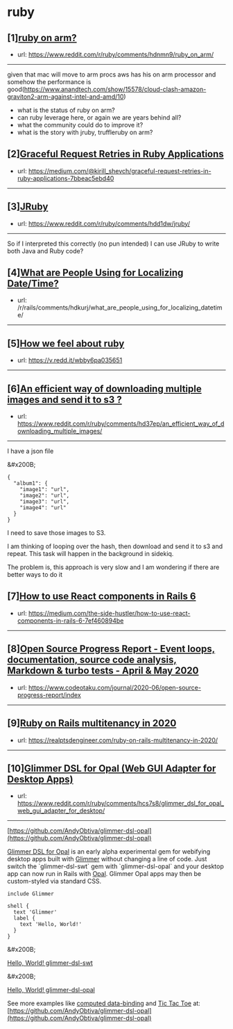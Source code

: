 # ruby
## [1][ruby on arm?](https://www.reddit.com/r/ruby/comments/hdnmn9/ruby_on_arm/)
- url: https://www.reddit.com/r/ruby/comments/hdnmn9/ruby_on_arm/
---
given that mac will move to arm procs
aws has his on arm processor
and somehow the performance is good(https://www.anandtech.com/show/15578/cloud-clash-amazon-graviton2-arm-against-intel-and-amd/10)

- what is the status of ruby on arm?
- can ruby leverage here, or again we are years behind all?
- what the community could do to improve it?
- what is the story with jruby, truffleruby on arm?
## [2][Graceful Request Retries in Ruby Applications](https://www.reddit.com/r/ruby/comments/hdr91t/graceful_request_retries_in_ruby_applications/)
- url: https://medium.com/@kirill_shevch/graceful-request-retries-in-ruby-applications-7bbeac5ebd40
---

## [3][JRuby](https://www.reddit.com/r/ruby/comments/hdd1dw/jruby/)
- url: https://www.reddit.com/r/ruby/comments/hdd1dw/jruby/
---
So if I interpreted this correctly (no pun intended) I can use JRuby to write both Java and Ruby code?
## [4][What are People Using for Localizing Date/Time?](https://www.reddit.com/r/ruby/comments/hdkw5t/what_are_people_using_for_localizing_datetime/)
- url: /r/rails/comments/hdkurj/what_are_people_using_for_localizing_datetime/
---

## [5][How we feel about ruby](https://www.reddit.com/r/ruby/comments/hcuv7q/how_we_feel_about_ruby/)
- url: https://v.redd.it/wbby6pa035651
---

## [6][An efficient way of downloading multiple images and send it to s3 ?](https://www.reddit.com/r/ruby/comments/hd37ep/an_efficient_way_of_downloading_multiple_images/)
- url: https://www.reddit.com/r/ruby/comments/hd37ep/an_efficient_way_of_downloading_multiple_images/
---
I have a json file

&amp;#x200B;

    {
      "album1": {
        "image1": "url",
        "image2": "url",
        "image3": "url",
        "image4": "url"
      }
    }

I need to save those images to S3.   


I am thinking of looping over the hash, then download and send it to s3 and repeat. This task will happen in the background in sidekiq.  


The problem is, this approach is very slow and I am wondering if there are better ways to do it
## [7][How to use React components in Rails 6](https://www.reddit.com/r/ruby/comments/hd205i/how_to_use_react_components_in_rails_6/)
- url: https://medium.com/the-side-hustler/how-to-use-react-components-in-rails-6-7ef460894be
---

## [8][Open Source Progress Report - Event loops, documentation, source code analysis, Markdown &amp; turbo tests - April &amp; May 2020](https://www.reddit.com/r/ruby/comments/hcwuey/open_source_progress_report_event_loops/)
- url: https://www.codeotaku.com/journal/2020-06/open-source-progress-report/index
---

## [9][Ruby on Rails multitenancy in 2020](https://www.reddit.com/r/ruby/comments/hcntnf/ruby_on_rails_multitenancy_in_2020/)
- url: https://realptsdengineer.com/ruby-on-rails-multitenancy-in-2020/
---

## [10][Glimmer DSL for Opal (Web GUI Adapter for Desktop Apps)](https://www.reddit.com/r/ruby/comments/hcs7s8/glimmer_dsl_for_opal_web_gui_adapter_for_desktop/)
- url: https://www.reddit.com/r/ruby/comments/hcs7s8/glimmer_dsl_for_opal_web_gui_adapter_for_desktop/
---
[https://github.com/AndyObtiva/glimmer-dsl-opal](https://github.com/AndyObtiva/glimmer-dsl-opal)

[Glimmer DSL for Opal](https://github.com/AndyObtiva/glimmer-dsl-opal) is an early alpha experimental gem for webifying desktop apps built with [Glimmer](https://github.com/AndyObtiva/glimmer) without changing a line of code. Just switch the \`glimmer-dsl-swt\` gem with \`glimmer-dsl-opal\` and your desktop app can now run in Rails with [Opal](https://opalrb.com/). Glimmer Opal apps may then be custom-styled via standard CSS.

    include Glimmer
       
    shell {
      text 'Glimmer'
      label {
        text 'Hello, World!'
      }
    }

&amp;#x200B;

[Hello, World! glimmer-dsl-swt](https://preview.redd.it/c58vxljk94651.png?width=132&amp;format=png&amp;auto=webp&amp;s=358371e622381f6f1bca1e0429fc6b0f3a902836)

&amp;#x200B;

[Hello, World! glimmer-dsl-opal](https://preview.redd.it/r5d1ihyl94651.png?width=501&amp;format=png&amp;auto=webp&amp;s=46a341eac6fde48d55e839c69f26408c3248a201)

See more examples like [computed data-binding](https://github.com/AndyObtiva/glimmer-dsl-opal#hello-computed) and [Tic Tac Toe](https://github.com/AndyObtiva/glimmer-dsl-opal#tic-tac-toe) at: [https://github.com/AndyObtiva/glimmer-dsl-opal](https://github.com/AndyObtiva/glimmer-dsl-opal)

